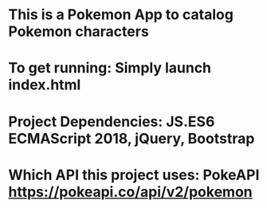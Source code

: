 # This is a Pokemon App to catalog Pokemon characters
# To get running: Simply launch index.html
# Project Dependencies:  JS.ES6 ECMAScript 2018, jQuery, Bootstrap
# Which API this project uses: PokeAPI https://pokeapi.co/api/v2/pokemon
